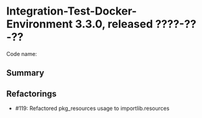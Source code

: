 # Integration-Test-Docker-Environment 3.3.0, released ????-??-??

Code name:

## Summary


## Refactorings

* #119: Refactored pkg_resources usage to importlib.resources
